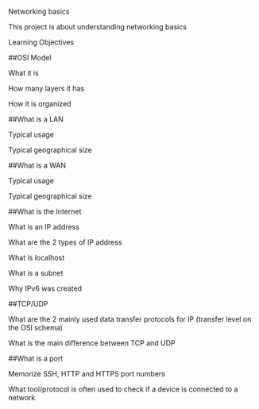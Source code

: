 Networking basics

This project is about understanding networking basics

Learning Objectives

##OSI Model

What it is

How many layers it has

How it is organized

##What is a LAN

Typical usage

Typical geographical size

##What is a WAN

Typical usage

Typical geographical size

##What is the Internet

What is an IP address

What are the 2 types of IP address

What is localhost

What is a subnet

Why IPv6 was created

##TCP/UDP

What are the 2 mainly used data transfer protocols for IP (transfer level on the OSI schema)

What is the main difference between TCP and UDP

##What is a port

Memorize SSH, HTTP and HTTPS port numbers

What tool/protocol is often used to check if a device is connected to a network
